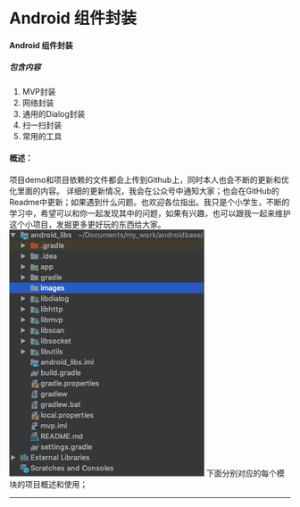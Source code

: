 # Android 组件封装

#### Android 组件封装
##### 包含内容
1. MVP封装
2. 网络封装
3. 通用的Dialog封装
4. 扫一扫封装
5. 常用的工具

#### 概述：
项目demo和项目依赖的文件都会上传到Github上，同时本人也会不断的更新和优化里面的内容。
详细的更新情况，我会在公众号中通知大家；也会在GitHub的Readme中更新；如果遇到什么问题。也欢迎各位指出。我只是个小学生，不断的学习中，希望可以和你一起发现其中的问题，如果有兴趣，也可以跟我一起来维护这个小项目，发掘更多更好玩的东西给大家。
![项目目录结构](https://github.com/softwareboy92/android_libs/blob/master/images/directory.png)
下面分别对应的每个模块的项目概述和使用；

* * *
